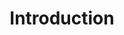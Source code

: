 ---
layout: page
title: Introduction
tagline: Ipsum sed adipiscing
image: images/pic01.jpg
# Give some unique identifier if you want this page to show on the navigation menu
id: introduction
# Choose between 5 spotlight styles: 'one', 'two', 'three' or 'four'; to change the order in which they appear, rename your spotlight pages prepending a number, like '1-page-name.md'
spotlightStyle: one
# The following values are unique to spotlight style 'one'; leave them blank if you do not want this page to be on the spotlight
buttonTitle: Learn More
description: Sed lorem ipsum dolor sit amet nullam consequat feugiat consequat magna adipiscing magna etiam amet veroeros. Lorem ipsum dolor tempus sit cursus. Tempus nisl et nullam lorem ipsum dolor sit amet aliquam.
---